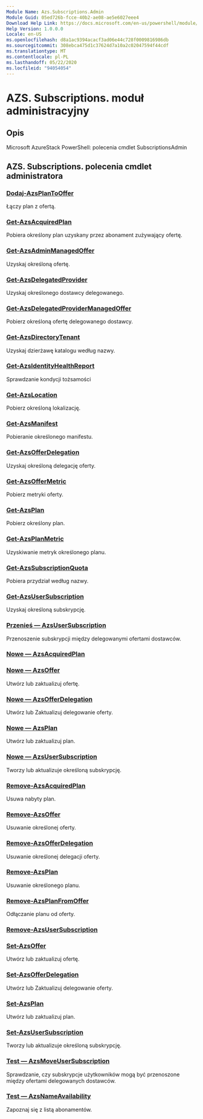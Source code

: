 ```yaml
---
Module Name: Azs.Subscriptions.Admin
Module Guid: 05ed726b-fcce-40b2-ae08-ae5e6027eee4
Download Help Link: https://docs.microsoft.com/en-us/powershell/module/azs.subscriptions.admin
Help Version: 1.0.0.0
Locale: en-US
ms.openlocfilehash: d8a1ac9394acacf3ad06e44c728f0009816986db
ms.sourcegitcommit: 308ebca475d1c37624d7a10a2c02047594f44cdf
ms.translationtype: MT
ms.contentlocale: pl-PL
ms.lasthandoff: 05/22/2020
ms.locfileid: "94054054"
---
```

# AZS. Subscriptions. moduł administracyjny
## Opis
Microsoft AzureStack PowerShell: polecenia cmdlet SubscriptionsAdmin

## AZS. Subscriptions. polecenia cmdlet administratora
### [Dodaj-AzsPlanToOffer](Add-AzsPlanToOffer.md)
Łączy plan z ofertą.

### [Get-AzsAcquiredPlan](Get-AzsAcquiredPlan.md)
Pobiera określony plan uzyskany przez abonament zużywający ofertę.

### [Get-AzsAdminManagedOffer](Get-AzsAdminManagedOffer.md)
Uzyskaj określoną ofertę.

### [Get-AzsDelegatedProvider](Get-AzsDelegatedProvider.md)
Uzyskaj określonego dostawcy delegowanego.

### [Get-AzsDelegatedProviderManagedOffer](Get-AzsDelegatedProviderManagedOffer.md)
Pobierz określoną ofertę delegowanego dostawcy.

### [Get-AzsDirectoryTenant](Get-AzsDirectoryTenant.md)
Uzyskaj dzierżawę katalogu według nazwy.

### [Get-AzsIdentityHealthReport](Get-AzsIdentityHealthReport.md)
Sprawdzanie kondycji tożsamości

### [Get-AzsLocation](Get-AzsLocation.md)
Pobierz określoną lokalizację.

### [Get-AzsManifest](Get-AzsManifest.md)
Pobieranie określonego manifestu.

### [Get-AzsOfferDelegation](Get-AzsOfferDelegation.md)
Uzyskaj określoną delegację oferty.

### [Get-AzsOfferMetric](Get-AzsOfferMetric.md)
Pobierz metryki oferty.

### [Get-AzsPlan](Get-AzsPlan.md)
Pobierz określony plan.

### [Get-AzsPlanMetric](Get-AzsPlanMetric.md)
Uzyskiwanie metryk określonego planu.

### [Get-AzsSubscriptionQuota](Get-AzsSubscriptionQuota.md)
Pobiera przydział według nazwy.

### [Get-AzsUserSubscription](Get-AzsUserSubscription.md)
Uzyskaj określoną subskrypcję.

### [Przenieś — AzsUserSubscription](Move-AzsUserSubscription.md)
Przenoszenie subskrypcji między delegowanymi ofertami dostawców.

### [Nowe — AzsAcquiredPlan](New-AzsAcquiredPlan.md)


### [Nowe — AzsOffer](New-AzsOffer.md)
Utwórz lub zaktualizuj ofertę.

### [Nowe — AzsOfferDelegation](New-AzsOfferDelegation.md)
Utwórz lub Zaktualizuj delegowanie oferty.

### [Nowe — AzsPlan](New-AzsPlan.md)
Utwórz lub zaktualizuj plan.

### [Nowe — AzsUserSubscription](New-AzsUserSubscription.md)
Tworzy lub aktualizuje określoną subskrypcję.

### [Remove-AzsAcquiredPlan](Remove-AzsAcquiredPlan.md)
Usuwa nabyty plan.

### [Remove-AzsOffer](Remove-AzsOffer.md)
Usuwanie określonej oferty.

### [Remove-AzsOfferDelegation](Remove-AzsOfferDelegation.md)
Usuwanie określonej delegacji oferty.

### [Remove-AzsPlan](Remove-AzsPlan.md)
Usuwanie określonego planu.

### [Remove-AzsPlanFromOffer](Remove-AzsPlanFromOffer.md)
Odłączanie planu od oferty.

### [Remove-AzsUserSubscription](Remove-AzsUserSubscription.md)


### [Set-AzsOffer](Set-AzsOffer.md)
Utwórz lub zaktualizuj ofertę.

### [Set-AzsOfferDelegation](Set-AzsOfferDelegation.md)
Utwórz lub Zaktualizuj delegowanie oferty.

### [Set-AzsPlan](Set-AzsPlan.md)
Utwórz lub zaktualizuj plan.

### [Set-AzsUserSubscription](Set-AzsUserSubscription.md)
Tworzy lub aktualizuje określoną subskrypcję.

### [Test — AzsMoveUserSubscription](Test-AzsMoveUserSubscription.md)
Sprawdzanie, czy subskrypcje użytkowników mogą być przenoszone między ofertami delegowanych dostawców.

### [Test — AzsNameAvailability](Test-AzsNameAvailability.md)
Zapoznaj się z listą abonamentów.


